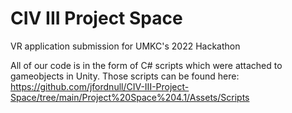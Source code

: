 # CIV III Project Space
 VR application submission for UMKC's 2022 Hackathon
 
 All of our code is in the form of C# scripts which were attached to gameobjects in Unity. Those scripts can be found here: https://github.com/jfordnull/CIV-III-Project-Space/tree/main/Project%20Space%204.1/Assets/Scripts
